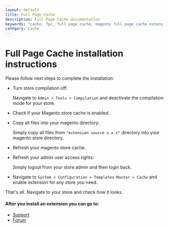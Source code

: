 ```yaml
---
layout: default
title: Full Page Cache
description: Full Page Cache documentation
keywords: "cache, fpc, full page cache, magento full page cache extension"
category: Cache
---
```


# Full Page Cache installation instructions

Please follow next steps to complete the installation:

* Turn store compilation off:

    Navigate to `Admin > Tools > Compilation` and deactivate the compilation
    mode for your store.

* Check if your Magento store cache is enabled.

* Copy all files into your magento directory:

    Simply copy all files from `"extension source x.x.x"` directory into your
    magento store directory.

* Refresh your magento store cache.

* Refresh your admin user access rights:

    Simply logout from your store admin and then login back.

* Navigate to `System > Configuration > Templates-Master > Cache` and
enable extension for any store you need.

That's all. Navigate to your store and check how it looks.

#### After you install an extension you can go to:

* [Support](https://swissuplabs.com/contacts/)
* [Forum](https://swissuplabs.com/magento-forum/)